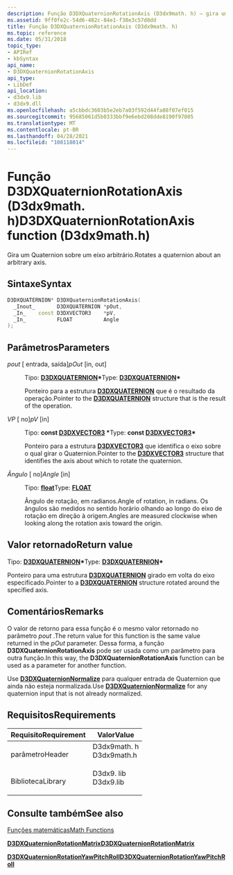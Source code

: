 ```yaml
---
description: Função D3DXQuaternionRotationAxis (D3dx9math. h) – gira um Quaternion sobre um eixo arbitrário.
ms.assetid: 9ff0fe2c-54d6-482c-84e1-f38e3c57d8dd
title: Função D3DXQuaternionRotationAxis (D3dx9math. h)
ms.topic: reference
ms.date: 05/31/2018
topic_type:
- APIRef
- kbSyntax
api_name:
- D3DXQuaternionRotationAxis
api_type:
- LibDef
api_location:
- d3dx9.lib
- d3dx9.dll
ms.openlocfilehash: a5cbbdc3603b5e2eb7a03f592d44fa88f07ef015
ms.sourcegitcommit: 95685061d5b0333bbf9e6ebd208dde8190f97005
ms.translationtype: MT
ms.contentlocale: pt-BR
ms.lasthandoff: 04/28/2021
ms.locfileid: "108118014"
---
```

# <a name="d3dxquaternionrotationaxis-function-d3dx9mathh"></a><span data-ttu-id="4d914-103">Função D3DXQuaternionRotationAxis (D3dx9math. h)</span><span class="sxs-lookup"><span data-stu-id="4d914-103">D3DXQuaternionRotationAxis function (D3dx9math.h)</span></span>

<span data-ttu-id="4d914-104">Gira um Quaternion sobre um eixo arbitrário.</span><span class="sxs-lookup"><span data-stu-id="4d914-104">Rotates a quaternion about an arbitrary axis.</span></span>

## <a name="syntax"></a><span data-ttu-id="4d914-105">Sintaxe</span><span class="sxs-lookup"><span data-stu-id="4d914-105">Syntax</span></span>


```C++
D3DXQUATERNION* D3DXQuaternionRotationAxis(
  _Inout_       D3DXQUATERNION *pOut,
  _In_    const D3DXVECTOR3    *pV,
  _In_          FLOAT          Angle
);
```



## <a name="parameters"></a><span data-ttu-id="4d914-106">Parâmetros</span><span class="sxs-lookup"><span data-stu-id="4d914-106">Parameters</span></span>

<dl> <dt>

<span data-ttu-id="4d914-107">*pout* \[ entrada, saída\]</span><span class="sxs-lookup"><span data-stu-id="4d914-107">*pOut* \[in, out\]</span></span>
</dt> <dd>

<span data-ttu-id="4d914-108">Tipo: **[ **D3DXQUATERNION**](d3dxquaternion.md)\***</span><span class="sxs-lookup"><span data-stu-id="4d914-108">Type: **[**D3DXQUATERNION**](d3dxquaternion.md)\***</span></span>

<span data-ttu-id="4d914-109">Ponteiro para a estrutura [**D3DXQUATERNION**](d3dxquaternion.md) que é o resultado da operação.</span><span class="sxs-lookup"><span data-stu-id="4d914-109">Pointer to the [**D3DXQUATERNION**](d3dxquaternion.md) structure that is the result of the operation.</span></span>

</dd> <dt>

<span data-ttu-id="4d914-110">*VP* \[ no\]</span><span class="sxs-lookup"><span data-stu-id="4d914-110">*pV* \[in\]</span></span>
</dt> <dd>

<span data-ttu-id="4d914-111">Tipo: **const [**D3DXVECTOR3**](d3dxvector3.md) \***</span><span class="sxs-lookup"><span data-stu-id="4d914-111">Type: **const [**D3DXVECTOR3**](d3dxvector3.md)\***</span></span>

<span data-ttu-id="4d914-112">Ponteiro para a estrutura [**D3DXVECTOR3**](d3dxvector3.md) que identifica o eixo sobre o qual girar o Quaternion.</span><span class="sxs-lookup"><span data-stu-id="4d914-112">Pointer to the [**D3DXVECTOR3**](d3dxvector3.md) structure that identifies the axis about which to rotate the quaternion.</span></span>

</dd> <dt>

<span data-ttu-id="4d914-113">*Ângulo* \[ no\]</span><span class="sxs-lookup"><span data-stu-id="4d914-113">*Angle* \[in\]</span></span>
</dt> <dd>

<span data-ttu-id="4d914-114">Tipo: **[ **float**](../winprog/windows-data-types.md)**</span><span class="sxs-lookup"><span data-stu-id="4d914-114">Type: **[**FLOAT**](../winprog/windows-data-types.md)**</span></span>

<span data-ttu-id="4d914-115">Ângulo de rotação, em radianos.</span><span class="sxs-lookup"><span data-stu-id="4d914-115">Angle of rotation, in radians.</span></span> <span data-ttu-id="4d914-116">Os ângulos são medidos no sentido horário olhando ao longo do eixo de rotação em direção à origem.</span><span class="sxs-lookup"><span data-stu-id="4d914-116">Angles are measured clockwise when looking along the rotation axis toward the origin.</span></span>

</dd> </dl>

## <a name="return-value"></a><span data-ttu-id="4d914-117">Valor retornado</span><span class="sxs-lookup"><span data-stu-id="4d914-117">Return value</span></span>

<span data-ttu-id="4d914-118">Tipo: **[ **D3DXQUATERNION**](d3dxquaternion.md)\***</span><span class="sxs-lookup"><span data-stu-id="4d914-118">Type: **[**D3DXQUATERNION**](d3dxquaternion.md)\***</span></span>

<span data-ttu-id="4d914-119">Ponteiro para uma estrutura [**D3DXQUATERNION**](d3dxquaternion.md) girado em volta do eixo especificado.</span><span class="sxs-lookup"><span data-stu-id="4d914-119">Pointer to a [**D3DXQUATERNION**](d3dxquaternion.md) structure rotated around the specified axis.</span></span>

## <a name="remarks"></a><span data-ttu-id="4d914-120">Comentários</span><span class="sxs-lookup"><span data-stu-id="4d914-120">Remarks</span></span>

<span data-ttu-id="4d914-121">O valor de retorno para essa função é o mesmo valor retornado no parâmetro *pout* .</span><span class="sxs-lookup"><span data-stu-id="4d914-121">The return value for this function is the same value returned in the *pOut* parameter.</span></span> <span data-ttu-id="4d914-122">Dessa forma, a função **D3DXQuaternionRotationAxis** pode ser usada como um parâmetro para outra função.</span><span class="sxs-lookup"><span data-stu-id="4d914-122">In this way, the **D3DXQuaternionRotationAxis** function can be used as a parameter for another function.</span></span>

<span data-ttu-id="4d914-123">Use [**D3DXQuaternionNormalize**](d3dxquaternionnormalize.md) para qualquer entrada de Quaternion que ainda não esteja normalizada.</span><span class="sxs-lookup"><span data-stu-id="4d914-123">Use [**D3DXQuaternionNormalize**](d3dxquaternionnormalize.md) for any quaternion input that is not already normalized.</span></span>

## <a name="requirements"></a><span data-ttu-id="4d914-124">Requisitos</span><span class="sxs-lookup"><span data-stu-id="4d914-124">Requirements</span></span>



| <span data-ttu-id="4d914-125">Requisito</span><span class="sxs-lookup"><span data-stu-id="4d914-125">Requirement</span></span> | <span data-ttu-id="4d914-126">Valor</span><span class="sxs-lookup"><span data-stu-id="4d914-126">Value</span></span> |
|--------------------|----------------------------------------------------------------------------------------|
| <span data-ttu-id="4d914-127">parâmetro</span><span class="sxs-lookup"><span data-stu-id="4d914-127">Header</span></span><br/>  | <dl> <span data-ttu-id="4d914-128"><dt>D3dx9math. h</dt></span><span class="sxs-lookup"><span data-stu-id="4d914-128"><dt>D3dx9math.h</dt></span></span> </dl> |
| <span data-ttu-id="4d914-129">Biblioteca</span><span class="sxs-lookup"><span data-stu-id="4d914-129">Library</span></span><br/> | <dl> <span data-ttu-id="4d914-130"><dt>D3dx9. lib</dt></span><span class="sxs-lookup"><span data-stu-id="4d914-130"><dt>D3dx9.lib</dt></span></span> </dl>   |



## <a name="see-also"></a><span data-ttu-id="4d914-131">Consulte também</span><span class="sxs-lookup"><span data-stu-id="4d914-131">See also</span></span>

<dl> <dt>

[<span data-ttu-id="4d914-132">Funções matemáticas</span><span class="sxs-lookup"><span data-stu-id="4d914-132">Math Functions</span></span>](dx9-graphics-reference-d3dx-functions-math.md)
</dt> <dt>

[<span data-ttu-id="4d914-133">**D3DXQuaternionRotationMatrix**</span><span class="sxs-lookup"><span data-stu-id="4d914-133">**D3DXQuaternionRotationMatrix**</span></span>](d3dxquaternionrotationmatrix.md)
</dt> <dt>

[<span data-ttu-id="4d914-134">**D3DXQuaternionRotationYawPitchRoll**</span><span class="sxs-lookup"><span data-stu-id="4d914-134">**D3DXQuaternionRotationYawPitchRoll**</span></span>](d3dxquaternionrotationyawpitchroll.md)
</dt> </dl>

 

 
